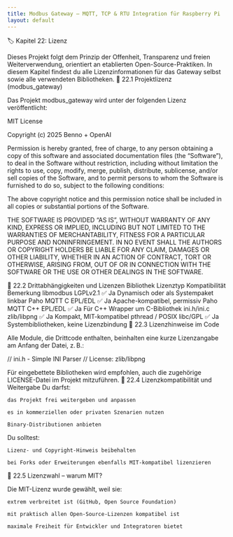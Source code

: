 ```yaml
---
title: Modbus Gateway – MQTT, TCP & RTU Integration für Raspberry Pi
layout: default
---
```


🏷️ Kapitel 22: Lizenz

Dieses Projekt folgt dem Prinzip der Offenheit, Transparenz und freien Weiterverwendung, orientiert an etablierten Open-Source-Praktiken. In diesem Kapitel findest du alle Lizenzinformationen für das Gateway selbst sowie alle verwendeten Bibliotheken.
📘 22.1 Projektlizenz (modbus_gateway)

Das Projekt modbus_gateway wird unter der folgenden Lizenz veröffentlicht:

MIT License

Copyright (c) 2025 Benno + OpenAI

Permission is hereby granted, free of charge, to any person obtaining a copy
of this software and associated documentation files (the “Software”), to deal
in the Software without restriction, including without limitation the rights
to use, copy, modify, merge, publish, distribute, sublicense, and/or sell
copies of the Software, and to permit persons to whom the Software is
furnished to do so, subject to the following conditions:

The above copyright notice and this permission notice shall be included in all
copies or substantial portions of the Software.

THE SOFTWARE IS PROVIDED “AS IS”, WITHOUT WARRANTY OF ANY KIND, EXPRESS OR
IMPLIED, INCLUDING BUT NOT LIMITED TO THE WARRANTIES OF MERCHANTABILITY,
FITNESS FOR A PARTICULAR PURPOSE AND NONINFRINGEMENT. IN NO EVENT SHALL THE
AUTHORS OR COPYRIGHT HOLDERS BE LIABLE FOR ANY CLAIM, DAMAGES OR OTHER
LIABILITY, WHETHER IN AN ACTION OF CONTRACT, TORT OR OTHERWISE, ARISING FROM,
OUT OF OR IN CONNECTION WITH THE SOFTWARE OR THE USE OR OTHER DEALINGS IN THE
SOFTWARE.

🧩 22.2 Drittabhängigkeiten und Lizenzen
Bibliothek	Lizenztyp	Kompatibilität	Bemerkung
libmodbus	LGPLv2.1	✅ Ja	Dynamisch oder als Systempaket linkbar
Paho MQTT C	EPL/EDL	✅ Ja	Apache-kompatibel, permissiv
Paho MQTT C++	EPL/EDL	✅ Ja	Für C++ Wrapper um C-Bibliothek
ini.h/ini.c	zlib/libpng	✅ Ja	Kompakt, MIT-kompatibel
pthread / POSIX	libc/GPL	✅ Ja	Systembibliotheken, keine Lizenzbindung
🔄 22.3 Lizenzhinweise im Code

Alle Module, die Drittcode enthalten, beinhalten eine kurze Lizenzangabe am Anfang der Datei, z. B.:

// ini.h - Simple INI Parser
// License: zlib/libpng

Für eingebettete Bibliotheken wird empfohlen, auch die zugehörige LICENSE-Datei im Projekt mitzuführen.
📄 22.4 Lizenzkompatibilität und Weitergabe
Du darfst:

    das Projekt frei weitergeben und anpassen

    es in kommerziellen oder privaten Szenarien nutzen

    Binary-Distributionen anbieten

Du solltest:

    Lizenz- und Copyright-Hinweis beibehalten

    bei Forks oder Erweiterungen ebenfalls MIT-kompatibel lizenzieren

🧠 22.5 Lizenzwahl – warum MIT?

Die MIT-Lizenz wurde gewählt, weil sie:

    extrem verbreitet ist (GitHub, Open Source Foundation)

    mit praktisch allen Open-Source-Lizenzen kompatibel ist

    maximale Freiheit für Entwickler und Integratoren bietet

